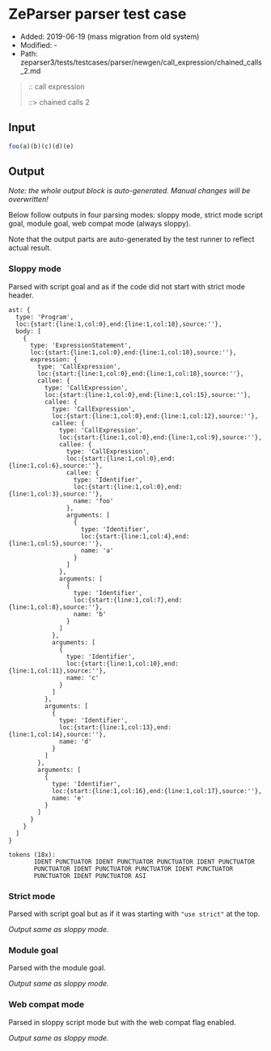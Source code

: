 # ZeParser parser test case

- Added: 2019-06-19 (mass migration from old system)
- Modified: -
- Path: zeparser3/tests/testcases/parser/newgen/call_expression/chained_calls_2.md

> :: call expression
>
> ::> chained calls 2

## Input

`````js
foo(a)(b)(c)(d)(e)
`````

## Output

_Note: the whole output block is auto-generated. Manual changes will be overwritten!_

Below follow outputs in four parsing modes: sloppy mode, strict mode script goal, module goal, web compat mode (always sloppy).

Note that the output parts are auto-generated by the test runner to reflect actual result.

### Sloppy mode

Parsed with script goal and as if the code did not start with strict mode header.

`````
ast: {
  type: 'Program',
  loc:{start:{line:1,col:0},end:{line:1,col:18},source:''},
  body: [
    {
      type: 'ExpressionStatement',
      loc:{start:{line:1,col:0},end:{line:1,col:18},source:''},
      expression: {
        type: 'CallExpression',
        loc:{start:{line:1,col:0},end:{line:1,col:18},source:''},
        callee: {
          type: 'CallExpression',
          loc:{start:{line:1,col:0},end:{line:1,col:15},source:''},
          callee: {
            type: 'CallExpression',
            loc:{start:{line:1,col:0},end:{line:1,col:12},source:''},
            callee: {
              type: 'CallExpression',
              loc:{start:{line:1,col:0},end:{line:1,col:9},source:''},
              callee: {
                type: 'CallExpression',
                loc:{start:{line:1,col:0},end:{line:1,col:6},source:''},
                callee: {
                  type: 'Identifier',
                  loc:{start:{line:1,col:0},end:{line:1,col:3},source:''},
                  name: 'foo'
                },
                arguments: [
                  {
                    type: 'Identifier',
                    loc:{start:{line:1,col:4},end:{line:1,col:5},source:''},
                    name: 'a'
                  }
                ]
              },
              arguments: [
                {
                  type: 'Identifier',
                  loc:{start:{line:1,col:7},end:{line:1,col:8},source:''},
                  name: 'b'
                }
              ]
            },
            arguments: [
              {
                type: 'Identifier',
                loc:{start:{line:1,col:10},end:{line:1,col:11},source:''},
                name: 'c'
              }
            ]
          },
          arguments: [
            {
              type: 'Identifier',
              loc:{start:{line:1,col:13},end:{line:1,col:14},source:''},
              name: 'd'
            }
          ]
        },
        arguments: [
          {
            type: 'Identifier',
            loc:{start:{line:1,col:16},end:{line:1,col:17},source:''},
            name: 'e'
          }
        ]
      }
    }
  ]
}

tokens (18x):
       IDENT PUNCTUATOR IDENT PUNCTUATOR PUNCTUATOR IDENT PUNCTUATOR
       PUNCTUATOR IDENT PUNCTUATOR PUNCTUATOR IDENT PUNCTUATOR
       PUNCTUATOR IDENT PUNCTUATOR ASI
`````

### Strict mode

Parsed with script goal but as if it was starting with `"use strict"` at the top.

_Output same as sloppy mode._

### Module goal

Parsed with the module goal.

_Output same as sloppy mode._

### Web compat mode

Parsed in sloppy script mode but with the web compat flag enabled.

_Output same as sloppy mode._
